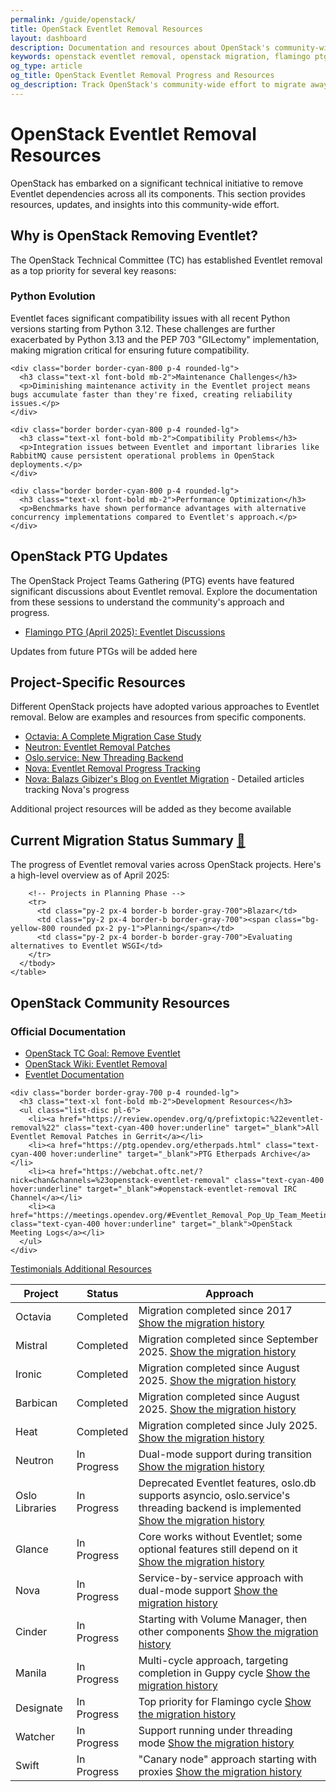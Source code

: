 ```yaml
---
permalink: /guide/openstack/
title: OpenStack Eventlet Removal Resources
layout: dashboard
description: Documentation and resources about OpenStack's community-wide effort to migrate away from Eventlet. Learn about the project's approach, timeline, and progress across different OpenStack components.
keywords: openstack eventlet removal, openstack migration, flamingo ptg, python 3.13 compatibility, openstack concurrency model, openstack threading
og_type: article
og_title: OpenStack Eventlet Removal Progress and Resources
og_description: Track OpenStack's community-wide effort to migrate away from Eventlet, including PTG discussions, migration strategies, and component-specific plans.
---
```


<h1 class="text-4xl font-bold mb-8">OpenStack Eventlet Removal Resources</h1>

<p class="mt-6 text-xl">OpenStack has embarked on a significant technical initiative to remove Eventlet dependencies across all its components. This section provides resources, updates, and insights into this community-wide effort.</p>

<div class="mt-10 bg-gray-800 bg-opacity-70 p-6 rounded-lg">
  <h2 class="text-2xl font-bold mb-4">Why is OpenStack Removing Eventlet?</h2>
  <p class="text-xl mb-6">
    The OpenStack Technical Committee (TC) has established Eventlet removal as a top priority for several key reasons:
  </p>
  
  <div class="grid grid-cols-1 md:grid-cols-2 gap-6 mt-6">
    <div class="border border-cyan-800 p-4 rounded-lg">
    <h3 class="text-xl font-bold mb-2">Python Evolution</h3>
    <p>Eventlet faces significant compatibility issues with all recent Python versions starting from Python 3.12. These challenges are further exacerbated by Python 3.13 and the PEP 703 "GILectomy" implementation, making migration critical for ensuring future compatibility.</p>
    </div>
    
    <div class="border border-cyan-800 p-4 rounded-lg">
      <h3 class="text-xl font-bold mb-2">Maintenance Challenges</h3>
      <p>Diminishing maintenance activity in the Eventlet project means bugs accumulate faster than they're fixed, creating reliability issues.</p>
    </div>
    
    <div class="border border-cyan-800 p-4 rounded-lg">
      <h3 class="text-xl font-bold mb-2">Compatibility Problems</h3>
      <p>Integration issues between Eventlet and important libraries like RabbitMQ cause persistent operational problems in OpenStack deployments.</p>
    </div>
    
    <div class="border border-cyan-800 p-4 rounded-lg">
      <h3 class="text-xl font-bold mb-2">Performance Optimization</h3>
      <p>Benchmarks have shown performance advantages with alternative concurrency implementations compared to Eventlet's approach.</p>
    </div>
  </div>
</div>

<div class="mt-10 grid grid-cols-1 md:grid-cols-2 gap-8">
  <div class="bg-gray-800 bg-opacity-70 p-6 rounded-lg">
    <h2 class="text-2xl font-bold mb-4">OpenStack PTG Updates</h2>
    <p class="text-xl">
      The OpenStack Project Teams Gathering (PTG) events have featured significant discussions about Eventlet removal. Explore the documentation from these sessions to understand the community's approach and progress.
    </p>
    <ul class="mt-4 list-disc pl-6">
      <li><a href="{{ site.baseurl }}{% link guide/openstack/flamingo.md %}" class="text-cyan-400 hover:underline">Flamingo PTG (April 2025): Eventlet Discussions</a></li>
    </ul>
    <p class="mt-4 text-gray-400 italic">Updates from future PTGs will be added here</p>
  </div>

  <div class="bg-gray-800 bg-opacity-70 p-6 rounded-lg">
    <h2 class="text-2xl font-bold mb-4">Project-Specific Resources</h2>
    <p class="text-xl">
      Different OpenStack projects have adopted various approaches to Eventlet removal. Below are examples and resources from specific components.
    </p>
    <ul class="mt-4 list-disc pl-6">
      <li><a href="{{ site.baseurl }}{% link guide/studies/octavia.md %}" class="text-cyan-400 hover:underline">Octavia: A Complete Migration Case Study</a></li>
      <li><a href="https://review.opendev.org/q/prefixtopic:%22eventlet-removal%22+project:openstack/neutron" class="text-cyan-400 hover:underline" target="_blank">Neutron: Eventlet Removal Patches</a></li>
      <li><a href="https://docs.openstack.org/oslo.service/latest/user/backend.html" class="text-cyan-400 hover:underline" target="_blank">Oslo.service: New Threading Backend</a></li>
      <li><a href="https://etherpad.opendev.org/p/nova-eventlet-removal" class="text-cyan-400 hover:underline" target="_blank">Nova: Eventlet Removal Progress Tracking</a></li>
      <li><a href="https://gibizer.github.io/categories/eventlet/" class="text-cyan-400 hover:underline" target="_blank">Nova: Balazs Gibizer's Blog on Eventlet Migration</a> - Detailed articles tracking Nova's progress</li>
    </ul>
    <p class="mt-4 text-gray-400 italic">Additional project resources will be added as they become available</p>
  </div>
</div>

<div class="mt-10 bg-indigo-900 bg-opacity-50 p-6 rounded-lg">
  <h2 id="migration-status" class="text-2xl font-bold mb-4">Current Migration Status Summary <a href="#migration-status" class="text-cyan-400 text-xl">🔗</a></h2>
  <p class="text-xl mb-6">
    The progress of Eventlet removal varies across OpenStack projects. Here's a high-level overview as of April 2025:
  </p>
  
  <div class="overflow-x-auto">
    <table class="min-w-full bg-gray-800 rounded-lg">
      <thead>
        <tr>
          <th class="py-2 px-4 border-b border-gray-700 text-left">Project</th>
          <th class="py-2 px-4 border-b border-gray-700 text-left">Status</th>
          <th class="py-2 px-4 border-b border-gray-700 text-left">Approach</th>
        </tr>
      </thead>
      <tbody>
        <!-- Projects with Completed or Significant Progress -->
        <tr>
          <td class="py-2 px-4 border-b border-gray-700">Octavia</td>
          <td class="py-2 px-4 border-b border-gray-700"><span class="bg-green-800 rounded px-2 py-1">Completed</span></td>
          <td class="py-2 px-4 border-b border-gray-700">Migration completed since 2017
            <a href="https://review.opendev.org/q/eventlet+project:openstack/octavia" class="text-cyan-400 hover:underline" target="_blank">Show the migration history</a>
          </td>
        </tr>
        <tr>
          <td class="py-2 px-4 border-b border-gray-700">Mistral</td>
          <td class="py-2 px-4 border-b border-gray-700"><span class="bg-green-800 rounded px-2 py-1">Completed</span></td>
          <td class="py-2 px-4 border-b border-gray-700">Migration completed since September 2025.
            <a href="https://review.opendev.org/q/prefixtopic:%22eventlet-removal%22+project:openstack/mistral" class="text-cyan-400 hover:underline" target="_blank">Show the migration history</a>
          </td>
        </tr>
        <tr>
          <td class="py-2 px-4 border-b border-gray-700">Ironic</td>
          <td class="py-2 px-4 border-b border-gray-700"><span class="bg-green-800 rounded px-2 py-1">Completed</span></td>
          <td class="py-2 px-4 border-b border-gray-700">Migration completed since August 2025.
            <a href="https://review.opendev.org/q/prefixtopic:%22eventlet-removal%22+project:openstack/ironic" class="text-cyan-400 hover:underline" target="_blank">Show the migration history</a>
          </td>
        </tr>
        <tr>
          <td class="py-2 px-4 border-b border-gray-700">Barbican</td>
          <td class="py-2 px-4 border-b border-gray-700"><span class="bg-green-800 rounded px-2 py-1">Completed</span></td>
          <td class="py-2 px-4 border-b border-gray-700">Migration completed since August 2025.
            <a href="https://review.opendev.org/q/prefixtopic:%22eventlet-removal%22+project:openstack/barbican" class="text-cyan-400 hover:underline" target="_blank">Show the migration history</a>
          </td>
        </tr>
        <tr>
          <td class="py-2 px-4 border-b border-gray-700">Heat</td>
          <td class="py-2 px-4 border-b border-gray-700"><span class="bg-green-800 rounded px-2 py-1">Completed</span></td>
          <td class="py-2 px-4 border-b border-gray-700">Migration completed since July 2025.
            <a href="https://review.opendev.org/q/prefixtopic:%22eventlet-removal%22+project:openstack/heat" class="text-cyan-400 hover:underline" target="_blank">Show the migration history</a>
          </td>
        </tr>
        <!-- Projects In Progress -->
        <tr>
          <td class="py-2 px-4 border-b border-gray-700">Neutron</td>
          <td class="py-2 px-4 border-b border-gray-700"><span class="bg-purple-800 rounded px-2 py-1">In Progress</span></td>
          <td class="py-2 px-4 border-b border-gray-700">Dual-mode support during transition
            <a href="https://review.opendev.org/q/prefixtopic:%22eventlet-removal%22+project:openstack/neutron" class="text-cyan-400 hover:underline" target="_blank">Show the migration history</a>
          </td>
        </tr>
        <tr>
          <td class="py-2 px-4 border-b border-gray-700">Oslo Libraries</td>
          <td class="py-2 px-4 border-b border-gray-700"><span class="bg-purple-800 rounded px-2 py-1">In Progress</span></td>
          <td class="py-2 px-4 border-b border-gray-700">Deprecated Eventlet features, oslo.db supports asyncio, oslo.service's threading backend is implemented
            <a href="https://review.opendev.org/q/prefixtopic:%22eventlet-removal%22+oslo" class="text-cyan-400 hover:underline" target="_blank">Show the migration history</a>
          </td>
        </tr>
        <tr>
          <td class="py-2 px-4 border-b border-gray-700">Glance</td>
          <td class="py-2 px-4 border-b border-gray-700"><span class="bg-purple-800 rounded px-2 py-1">In Progress</span></td>
          <td class="py-2 px-4 border-b border-gray-700">Core works without Eventlet; some optional features still depend on it
            <a href="https://review.opendev.org/q/prefixtopic:%22eventlet-removal%22+project:openstack/glance" class="text-cyan-400 hover:underline" target="_blank">Show the migration history</a>
          </td>
        </tr>
        <tr>
          <td class="py-2 px-4 border-b border-gray-700">Nova</td>
          <td class="py-2 px-4 border-b border-gray-700"><span class="bg-purple-800 rounded px-2 py-1">In Progress</span></td>
          <td class="py-2 px-4 border-b border-gray-700">Service-by-service approach with dual-mode support
            <a href="https://review.opendev.org/q/prefixtopic:%22eventlet-removal%22+project:openstack/nova" class="text-cyan-400 hover:underline" target="_blank">Show the migration history</a>
          </td>
        </tr>
        <tr>
          <td class="py-2 px-4 border-b border-gray-700">Cinder</td>
          <td class="py-2 px-4 border-b border-gray-700"><span class="bg-purple-800 rounded px-2 py-1">In Progress</span></td>
          <td class="py-2 px-4 border-b border-gray-700">Starting with Volume Manager, then other components
            <a href="https://review.opendev.org/q/prefixtopic:%22eventlet-removal%22+project:openstack/cinder" class="text-cyan-400 hover:underline" target="_blank">Show the migration history</a>
          </td>
        </tr>
        <tr>
          <td class="py-2 px-4 border-b border-gray-700">Manila</td>
          <td class="py-2 px-4 border-b border-gray-700"><span class="bg-purple-800 rounded px-2 py-1">In Progress</span></td>
          <td class="py-2 px-4 border-b border-gray-700">Multi-cycle approach, targeting completion in Guppy cycle
            <a href="https://review.opendev.org/q/prefixtopic:%22eventlet-removal%22+project:openstack/manila" class="text-cyan-400 hover:underline" target="_blank">Show the migration history</a>
          </td>
        </tr>
        <tr>
          <td class="py-2 px-4 border-b border-gray-700">Designate</td>
          <td class="py-2 px-4 border-b border-gray-700"><span class="bg-purple-800 rounded px-2 py-1">In Progress</span></td>
          <td class="py-2 px-4 border-b border-gray-700">Top priority for Flamingo cycle
            <a href="https://review.opendev.org/q/prefixtopic:%22eventlet-removal%22+project:openstack/designate" class="text-cyan-400 hover:underline" target="_blank">Show the migration history</a>
          </td>
        </tr>
        <tr>
          <td class="py-2 px-4 border-b border-gray-700">Watcher</td>
          <td class="py-2 px-4 border-b border-gray-700"><span class="bg-purple-800 rounded px-2 py-1">In Progress</span></td>
          <td class="py-2 px-4 border-b border-gray-700">Support running under threading mode
            <a href="https://review.opendev.org/q/prefixtopic:%22eventlet-removal%22+project:openstack/watcher" class="text-cyan-400 hover:underline" target="_blank">Show the migration history</a>
          </td>
        </tr>
        <tr>
          <td class="py-2 px-4 border-b border-gray-700">Swift</td>
          <td class="py-2 px-4 border-b border-gray-700"><span class="bg-purple-800 rounded px-2 py-1">In Progress</span></td>
          <td class="py-2 px-4 border-b border-gray-700">"Canary node" approach starting with proxies
            <a href="https://review.opendev.org/q/prefixtopic:%22eventlet-removal%22+project:openstack/swift" class="text-cyan-400 hover:underline" target="_blank">Show the migration history</a>
          </td>
        </tr>
        
        <!-- Projects in Planning Phase -->
        <tr>
          <td class="py-2 px-4 border-b border-gray-700">Blazar</td>
          <td class="py-2 px-4 border-b border-gray-700"><span class="bg-yellow-800 rounded px-2 py-1">Planning</span></td>
          <td class="py-2 px-4 border-b border-gray-700">Evaluating alternatives to Eventlet WSGI</td>
        </tr>
      </tbody>
    </table>
  </div>
</div>

<div class="mt-10 bg-gray-800 bg-opacity-70 p-6 rounded-lg">
  <h2 class="text-2xl font-bold mb-4">OpenStack Community Resources</h2>
  <div class="grid grid-cols-1 md:grid-cols-2 gap-6">
    <div class="border border-gray-700 p-4 rounded-lg">
      <h3 class="text-xl font-bold mb-2">Official Documentation</h3>
      <ul class="list-disc pl-6">
        <li><a href="https://governance.openstack.org/tc/goals/selected/remove-eventlet.html" class="text-cyan-400 hover:underline" target="_blank">OpenStack TC Goal: Remove Eventlet</a></li>
        <li><a href="https://wiki.openstack.org/wiki/Eventlet-removal" class="text-cyan-400 hover:underline" target="_blank">OpenStack Wiki: Eventlet Removal</a></li>
        <li><a href="https://eventlet.readthedocs.io/en/latest/" class="text-cyan-400 hover:underline" target="_blank">Eventlet Documentation</a></li>
      </ul>
    </div>
    
    <div class="border border-gray-700 p-4 rounded-lg">
      <h3 class="text-xl font-bold mb-2">Development Resources</h3>
      <ul class="list-disc pl-6">
        <li><a href="https://review.opendev.org/q/prefixtopic:%22eventlet-removal%22" class="text-cyan-400 hover:underline" target="_blank">All Eventlet Removal Patches in Gerrit</a></li>
        <li><a href="https://ptg.opendev.org/etherpads.html" class="text-cyan-400 hover:underline" target="_blank">PTG Etherpads Archive</a></li>
        <li><a href="https://webchat.oftc.net/?nick=chan&channels=%23openstack-eventlet-removal" class="text-cyan-400 hover:underline" target="_blank">#openstack-eventlet-removal IRC Channel</a></li>
        <li><a href="https://meetings.opendev.org/#Eventlet_Removal_Pop_Up_Team_Meeting" class="text-cyan-400 hover:underline" target="_blank">OpenStack Meeting Logs</a></li>
      </ul>
    </div>
  </div>
</div>

<div class="mt-10 flex justify-between">
    <a href="{{ site.baseurl }}{% link guide/testimonials.md %}" class="inline-block bg-gradient-to-r from-yellow-400 to-yellow-600 text-gray-900 font-semibold py-3 px-8 rounded hover:scale-105 transition-transform">
        <i class="fas fa-arrow-left mr-2"></i>Testimonials
    </a>
    <a href="{{ site.baseurl }}{% link guide/resources.md %}" class="inline-block bg-gradient-to-r from-cyan-400 to-blue-600 text-gray-900 font-semibold py-3 px-8 rounded hover:scale-105 transition-transform">
        Additional Resources<i class="fas fa-arrow-right ml-2"></i>
    </a>
</div>
